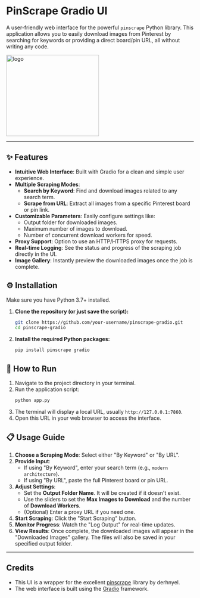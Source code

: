# PinScrape Gradio UI

A user-friendly web interface for the powerful `pinscrape` Python library. This application allows you to easily download images from Pinterest by searching for keywords or providing a direct board/pin URL, all without writing any code.

<img width="249" height="218" alt="logo" src="https://github.com/user-attachments/assets/7e4c4464-d7c1-48b1-bc08-faa9fff9039f" />

---

## ✨ Features

- **Intuitive Web Interface**: Built with Gradio for a clean and simple user experience.
- **Multiple Scraping Modes**:
  - **Search by Keyword**: Find and download images related to any search term.
  - **Scrape from URL**: Extract all images from a specific Pinterest board or pin link.
- **Customizable Parameters**: Easily configure settings like:
  - Output folder for downloaded images.
  - Maximum number of images to download.
  - Number of concurrent download workers for speed.
- **Proxy Support**: Option to use an HTTP/HTTPS proxy for requests.
- **Real-time Logging**: See the status and progress of the scraping job directly in the UI.
- **Image Gallery**: Instantly preview the downloaded images once the job is complete.

## ⚙️ Installation

Make sure you have Python 3.7+ installed.

1.  **Clone the repository (or just save the script):**
    ```bash
    git clone https://github.com/your-username/pinscrape-gradio.git
    cd pinscrape-gradio
    ```

2.  **Install the required Python packages:**
    ```bash
    pip install pinscrape gradio
    ```

## 🚀 How to Run

1.  Navigate to the project directory in your terminal.
2.  Run the application script:
    ```bash
    python app.py
    ```
3.  The terminal will display a local URL, usually `http://127.0.0.1:7860`.
4.  Open this URL in your web browser to access the interface.

## 📋 Usage Guide

1.  **Choose a Scraping Mode**: Select either "By Keyword" or "By URL".
2.  **Provide Input**:
    - If using "By Keyword", enter your search term (e.g., `modern architecture`).
    - If using "By URL", paste the full Pinterest board or pin URL.
3.  **Adjust Settings**:
    - Set the **Output Folder Name**. It will be created if it doesn't exist.
    - Use the sliders to set the **Max Images to Download** and the number of **Download Workers**.
    - (Optional) Enter a proxy URL if you need one.
4.  **Start Scraping**: Click the "Start Scraping" button.
5.  **Monitor Progress**: Watch the "Log Output" for real-time updates.
6.  **View Results**: Once complete, the downloaded images will appear in the "Downloaded Images" gallery. The files will also be saved in your specified output folder.

---

## Credits

- This UI is a wrapper for the excellent [pinscrape](https://github.com/derhnyel/pinscrape) library by derhnyel.
- The web interface is built using the [Gradio](https://www.gradio.app/) framework.
